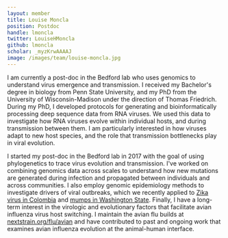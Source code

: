 ```yaml
---
layout: member
title: Louise Moncla
position: Postdoc
handle: lmoncla
twitter: LouiseHMoncla
github: lmoncla
scholar: _myzKrwAAAAJ
image: /images/team/louise-moncla.jpg
---
```


I am currently a post-doc in the Bedford lab who uses genomics to understand virus emergence and transmission. I received my Bachelor's degree in biology from Penn State University, and my PhD from the University of Wisconsin-Madison under the direction of Thomas Friedrich. During my PhD, I developed protocols for generating and bioinformatically processing deep sequence data from RNA viruses. We used this data to investigate how RNA viruses evolve within individual hosts, and during transmission between them. I am particularly interested in how viruses adapt to new host species, and the role that transmission bottlenecks play in viral evolution.

I started my post-doc in the Bedford lab in 2017 with the goal of using phylogenetics to trace virus evolution and transmission. I've worked on combining genomics data across scales to understand how new mutations are generated during infection and propagated between individuals and across communities. I also employ genomic epidemiology methods to investigate drivers of viral outbreaks, which we recently applied to [Zika virus in Colombia](/papers/black-zika-in-colombia/) and [mumps in Washington State](/papers/moncla-mumps-wa/). Finally, I have a long-term interest in the virologic and evolutionary factors that facilitate avian influenza virus host switching. I maintain the avian flu builds at [nextstrain.org/flu/avian](https://nextstrain.org/flu/avian) and have contributed to past and ongoing work that examines avian influenza evolution at the animal-human interface.
